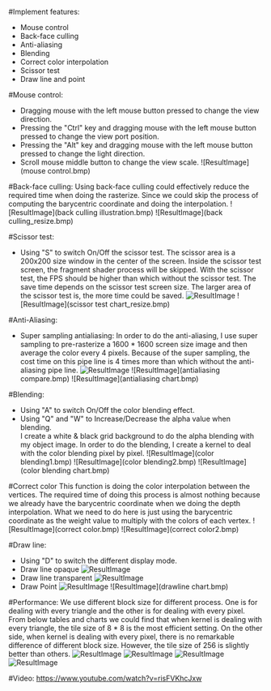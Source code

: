 #Implement features:
* Mouse control
* Back-face culling
* Anti-aliasing
* Blending
* Correct color interpolation
* Scissor test
* Draw line and point

#Mouse control:
* Dragging mouse with the left mouse button pressed to change the view direction.
* Pressing the "Ctrl" key and dragging mouse with the left mouse button pressed to change the view port position.
* Pressing the "Alt" key and dragging mouse with the left mouse button pressed to change the light direction.
* Scroll mouse middle button to change the view scale.
![ResultImage](mouse control.bmp)

#Back-face culling:
Using back-face culling could effectively reduce the required time when doing the rasterize. 
Since we could skip the process of computing the barycentric coordinate and doing the interpolation.
![ResultImage](back culling illustration.bmp)
![ResultImage](back culling_resize.bmp)

#Scissor test:
* Using "S" to switch On/Off the scissor test. The scissor area is a 200x200 size window in the center of the screen.
Inside the scissor test screen, the fragment shader process will be skipped. With the scissor test, the FPS should be higher than which without the scissor test. 
The save time depends on the scissor test screen size. The larger area of the scissor test is, the more time could be saved.
![ResultImage](scissortest.bmp)
![ResultImage](scissor test chart_resize.bmp)

#Anti-Aliasing:
* Super sampling antialiasing:
In order to do the anti-aliasing, I use super sampling to pre-rasterize a 1600 * 1600 screen size image and then average the color every 4 pixels.
Because of the super sampling, the cost time on this pipe line is 4 times more than which without the anti-aliasing pipe line.
![ResultImage](supersampling.bmp)
![ResultImage](antialiasing compare.bmp)
![ResultImage](antialiasing chart.bmp)

#Blending:
* Using "A" to switch On/Off the color blending effect.
* Using "Q" and "W" to Increase/Decrease the alpha value when blending.  
I create a white & black grid background to do the alpha blending with my object image. In order to do the blending, I create a kernel to deal with the color blending pixel by pixel.
![ResultImage](color blending1.bmp)
![ResultImage](color blending2.bmp)
![ResultImage](color blending chart.bmp)

#Correct color
This function is doing the color interpolation between the vertices. The required time of doing this process is almost nothing because we already have the barycentric coordinate when we doing the depth interpolation. 
What we need to do here is just using the barycentric coordinate as the weight value to multiply with the colors of each vertex.
![ResultImage](correct color.bmp)
![ResultImage](correct color2.bmp)

#Draw line:
* Using "D" to switch the different display mode. 
* Draw line opaque
![ResultImage](solidline1.bmp)
* Draw line transparent
![ResultImage](realline.bmp)
* Draw Point
![ResultImage](point.bmp)
![ResultImage](drawline chart.bmp)

#Performance:
We use different block size for different process. One is for dealing with every triangle and the other is for dealing with every pixel. 
From below tables and charts we could find that when kernel is dealing with every triangle, the tile size of 8 * 8 is the most efficient setting.
On the other side, when kernel is dealing with every pixel, there is no remarkable difference of different block size. However, the tile size of 256 is slightly better than others. 
![ResultImage](tilesize1.bmp)
![ResultImage](tilesize1_chart.bmp)
![ResultImage](tilesize2.bmp)
![ResultImage](tilesize2_chart.bmp)

#Video:
https://www.youtube.com/watch?v=risFVKhcJxw

